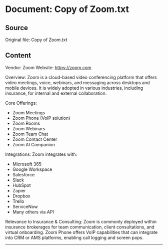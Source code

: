 # Document: Copy of Zoom.txt

## Source
Original file: Copy of Zoom.txt

## Content
Vendor: Zoom
Website: https://zoom.com

Overview:
Zoom is a cloud-based video conferencing platform that offers video meetings, voice, webinars, and messaging across desktops and mobile devices. It is widely adopted in various industries, including insurance, for internal and external collaboration.

Core Offerings:
- Zoom Meetings
- Zoom Phone (VoIP solution)
- Zoom Rooms
- Zoom Webinars
- Zoom Team Chat
- Zoom Contact Center
- Zoom AI Companion

Integrations:
Zoom integrates with:
- Microsoft 365
- Google Workspace
- Salesforce
- Slack
- HubSpot
- Zapier
- Dropbox
- Trello
- ServiceNow
- Many others via API

Relevance to Insurance & Consulting:
Zoom is commonly deployed within insurance brokerages for team communication, client consultations, and virtual onboarding. Zoom Phone offers VoIP capabilities that can integrate into CRM or AMS platforms, enabling call logging and screen pops.

-----

